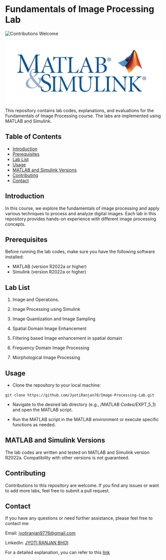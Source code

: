 # Fundamentals of Image Processing Lab
![Contributions Welcome](https://img.shields.io/badge/contributions-welcome-brightgreen.svg?style=flat)
<p align="center">
    <img width="700" height="auto" src="images/Image Processing Lab.png" alt="Alphanumeric Logo" />
</p>
This repository contains lab codes, explanations, and evaluations for the Fundamentals of Image Processing course. The labs are implemented using MATLAB and Simulink.

## Table of Contents

- [Introduction](#introduction)
- [Prerequisites](#prerequisites)
- [Lab List](#lab-list)
- [Usage](#usage)
- [MATLAB and Simulink Versions](#matlab-and-simulink-versions)
- [Contributing](#contributing)
- [Contact](#contact)


## Introduction

In this course, we explore the fundamentals of image processing and apply various techniques to process and analyze digital images. Each lab in this repository provides hands-on experience with different image processing concepts.

## Prerequisites

Before running the lab codes, make sure you have the following software installed:

- MATLAB (version R2022a or higher)
- Simulink (version R2022a or higher)

## Lab List

1. Image and Operations.

2. Image Processing using Simulink

3. Image Quantization and Image Sampling

4. Spatial Domain Image Enhancement

5. Filtering based Image enhancement in spatial domain

6. Frequency Domain Image Processing

7. Morphological Image Processing


## Usage

-  Clone the repository to your local machine:

```git clone https://github.com/JyotiRanjan78/Image-Processing-Lab.git```

- Navigate to the desired lab directory (e.g., /MATLAB Codes/EXPT_5_1) and open the MATLAB script.

- Run the MATLAB script in the MATLAB environment or execute specific functions as needed.

## MATLAB and Simulink Versions

The lab codes are written and tested on MATLAB and Simulink version R2022a. Compatibility with other versions is not guaranteed.


## Contributing

Contributions to this repository are welcome. If you find any issues or want to add more labs, feel free to submit a pull request.

## Contact
If you have any questions or need further assistance, please feel free to contact me:

Email: [jyotiranjan9776@gmail.com](mailto:jyotiranjan9776@gmail.com)

LinkedIn: [JYOTI RANJAN BHOI](https://www.linkedin.com/in/jyoti-ranjan-bhoi/)

For a detailed explanation, you can refer to this [link](https://pdfhost.io/v/Jd30YQn.6_Image_Processing_Lab)
